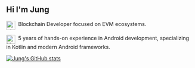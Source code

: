 ## Hi I'm Jung

<img src="https://cdn3.emoji.gg/emojis/18119-ethereum.png" width="24px" height="24px" alt="ethereum" align="top">&nbsp;&nbsp;Blockchain Developer focused on EVM ecosystems.

<img src="https://cdn3.emoji.gg/emojis/80119-hv-android.gif" width="24px" height="24px" alt="HV_Android" align="top">&nbsp;&nbsp;5 years of hands-on experience in Android development, specializing in Kotlin and modern Android frameworks.

[![Jung's GitHub stats](https://github-readme-stats.vercel.app/api?username=jung0x12&show_icons=true&theme=rose_pine)](https://github.com/jung0x12/github-readme-stats)
